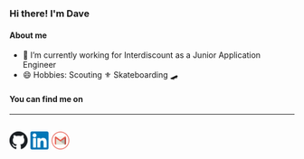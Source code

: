 ### Hi there! I'm Dave

#### About me 

- 🔭 I’m currently working for Interdiscount as a Junior Application Engineer
- 😄 Hobbies: Scouting ⚜️ Skateboarding 🛹

#### You can find me on 
---
[![github](https://github.com/vonmuehlenen/vonmuehlenen/blob/master/assets/github.png)][1] [![linkedin](https://github.com/vonmuehlenen/vonmuehlenen/blob/master/assets/linkedin.png)][2] [![gmail](https://github.com/vonmuehlenen/vonmuehlenen/blob/master/assets/gmail.png)][3]
---

[1]: http://www.github.com/vonmuehlenen
[2]: https://ch.linkedin.com/in/david-von-m%C3%BChlenen-451537178
[3]: mailto:david.vonmuehlenen@gmail.com
